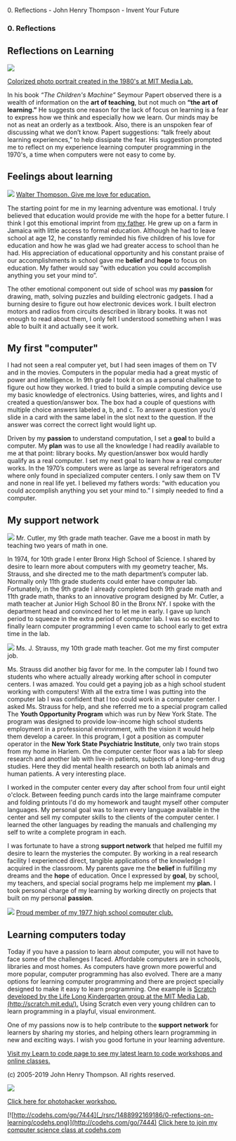 0\. Reflections - John Henry Thompson - Invent Your Future

### 0\. Reflections

## Reflections on Learning

[![](_/rsrc/1295207567308/the-art-of-learning/reflections/colorized-jht-height=320&width=240.jpg)](http://www.johnhenrythompson.com/the-art-of-learning/reflections/colorized-jht.jpg?attredirects=0)

[Colorized photo portrait created in the 1980's at MIT Media Lab.](http://www.j4u2.com/jht/art1982.html)

In his book _“The Children's Machine”_ Seymour Papert observed there is a wealth of information on the **art of teaching**, but not much on **“the art of learning.”** He suggests one reason for the lack of focus on learning is a fear to express how we think and especially how we learn. Our minds may be not as neat an orderly as a textbook. Also, there is an unspoken fear of discussing what we don’t know. Papert suggestions: “talk freely about learning experiences,” to help dissipate the fear. His suggestion prompted me to reflect on my experience learning computer programming in the 1970's, a time when computers were not easy to come by.

## Feelings about learning

[![](_/rsrc/1488993242362/0-refections-on-learning/Dad03-height=320&width=250.jpg)](http://www.johnhenrythompson.com/0-refections-on-learning/Dad03.jpg?attredirects=0)
[Walter Thompson. Give me love for education.](heros/walter-thompson-bio.html)

The starting point for me in my learning adventure was emotional. I truly believed that education would provide me with the hope for a better future. I think I got this emotional imprint from [my father](heros/walter-thompson-bio.html). He grew up on a farm in Jamaica with little access to formal education. Although he had to leave school at age 12, he constantly reminded his five children of his love for education and how he was glad we had greater access to school than he had. His appreciation of educational opportunity and his constant praise of our accomplishments in school gave me **belief** and **hope** to focus on education. My father would say “with education you could accomplish anything you set your mind to”.

The other emotional component out side of school was my **passion** for drawing, math, solving puzzles and building electronic gadgets. I had a burning desire to figure out how electronic devices work. I built electron motors and radios from circuits described in library books. It was not enough to read about them, I only felt I understood something when I was able to built it and actually see it work.

## My first "computer"

I had not seen a real computer yet, but I had seen images of them on TV and in the movies. Computers in the popular media had a great mystic of power and intelligence. In 9th grade I took it on as a personal challenge to figure out how they worked. I tried to build a simple computing device use my basic knowledge of electronics. Using batteries, wires, and lights and I created a question/answer box. The box had a couple of questions with multiple choice answers labeled a, b, and c. To answer a question you’d slide in a card with the same label in the slot next to the question. If the answer was correct the correct light would light up.

Driven by my **passion** to understand computation, I set a **goal** to build a computer. My **plan** was to use all the knowledge I had readily available to me at that point: library books. My question/answer box would hardly qualify as a real computer. I set my next goal to learn how a real computer works. In the 1970’s computers were as large as several refrigerators and where only found in specialized computer centers. I only saw them on TV and none in real life yet. I believed my fathers words: “with education you could accomplish anything you set your mind to.” I simply needed to find a computer.

## My support network

[![](_/rsrc/1488992852421/0-refections-on-learning/JHS80%20Mr.%20Cutler-height=320&width=253.jpg)](http://www.johnhenrythompson.com/0-refections-on-learning/JHS80%20Mr.%20Cutler.jpg?attredirects=0)
Mr. Cutler, my 9th grade math teacher. Gave me a boost in math by teaching two years of math in one.

In 1974, for 10th grade I enter Bronx High School of Science. I shared by desire to learn more about computers with my geometry teacher, Ms. Strauss, and she directed me to the math department’s computer lab. Normally only 11th grade students could enter have computer lab. Fortunately, in the 9th grade I already completed both 9th grade math and 11th grade math, thanks to an innovative program designed by Mr. Cutler, a math teacher at Junior High School 80 in the Bronx NY. I spoke with the department head and convinced her to let me in early. I gave up lunch period to squeeze in the extra period of computer lab. I was so excited to finally learn computer programming I even came to school early to get extra time in the lab.

[![](_/rsrc/1488992789277/0-refections-on-learning/Ms.%20Straus-height=320&width=267.jpg)](http://www.johnhenrythompson.com/0-refections-on-learning/Ms.%20Straus.jpg?attredirects=0)
Ms. J. Strauss, my 10th grade math teacher. Got me my first computer job.

Ms. Strauss did another big favor for me. In the computer lab I found two students who where actually already working after school in computer centers. I was amazed. You could get a paying job as a high school student working with computers! With all the extra time I was putting into the computer lab I was confident that I too could work in a computer center. I asked Ms. Strauss for help, and she referred me to a special program called The **Youth Opportunity Program** which was run by New York State. The program was designed to provide low-income high school students employment in a professional environment, with the vision it would help them develop a career. In this program, I got a position as computer operator in the **New York State Psychiatric Institute**, only two train stops from my home in Harlem. On the computer center floor was a lab for sleep research and another lab with live-in patients, subjects of a long-term drug studies. Here they did mental health research on both lab animals and human patients. A very interesting place.

I worked in the computer center every day after school from four until eight o'clock. Between feeding punch cards into the large mainframe computer and folding printouts I'd do my homework and taught myself other computer languages. My personal goal was to learn every language available in the center and sell my computer skills to the clients of the computer center. I learned the other languages by reading the manuals and challenging my self to write a complete program in each.

I was fortunate to have a strong **support network** that helped me fulfill my desire to learn the mysteries the computer. By working in a real research facility I experienced direct, tangible applications of the knowledge I acquired in the classroom. My parents gave me the **belief** in fulfilling my dreams and the **hope** of education. Once I expressed by **goal**, by school, my teachers, and special social programs help me implement my **plan.** I took personal charge of my learning by working directly on projects that built on my personal **passion**.

[![](_/rsrc/1488992517046/0-refections-on-learning/Computer%20Club%20766x597-height=249&width=320.jpg)](http://www.johnhenrythompson.com/0-refections-on-learning/Computer%20Club%20766x597.jpg?attredirects=0)
[Proud member of my 1977 high school computer club.](http://bxscience.edu/index.jsp)

## Learning computers today

Today if you have a passion to learn about computer, you will not have to face some of the challenges I faced. Affordable computers are in schools, libraries and most homes. As computers have grown more powerful and more popular, computer programming has also evolved. There are a many options for learning computer programming and there are project specially designed to make it easy to learn programming. One example is [Scratch developed by the Life Long Kindergarten group at the MIT Media Lab, (http://scratch.mit.edu/).](http://scratch.mit.edu/) Using Scratch even very young children can to learn programming in a playful, visual environment.

One of my passions now is to help contribute to the **support network** for learners by sharing my stories, and helping others learn programming in new and exciting ways. I wish you good fortune in your learning adventure.

[Visit my Learn to code page to see my latest learn to code workshops and online classes.](learning-to-program.html)

(c) 2005-2019 John Henry Thompson. All rights reserved.

[![](_/rsrc/1488976239862/0-refections-on-learning/facebook-height=181&width=400.png)](http://www.johnhenrythompson.com/0-refections-on-learning/facebook.png?attredirects=0)

[Click here for photohacker workshop.](https://github.com/jht1900/photohacker)

[![http://codehs.com/go/7444](_/rsrc/1488992169186/0-refections-on-learning/codehs.png)](http://codehs.com/go/7444)
[Click here to join my computer science class at codehs.com](http://codehs.com/go/7444)

